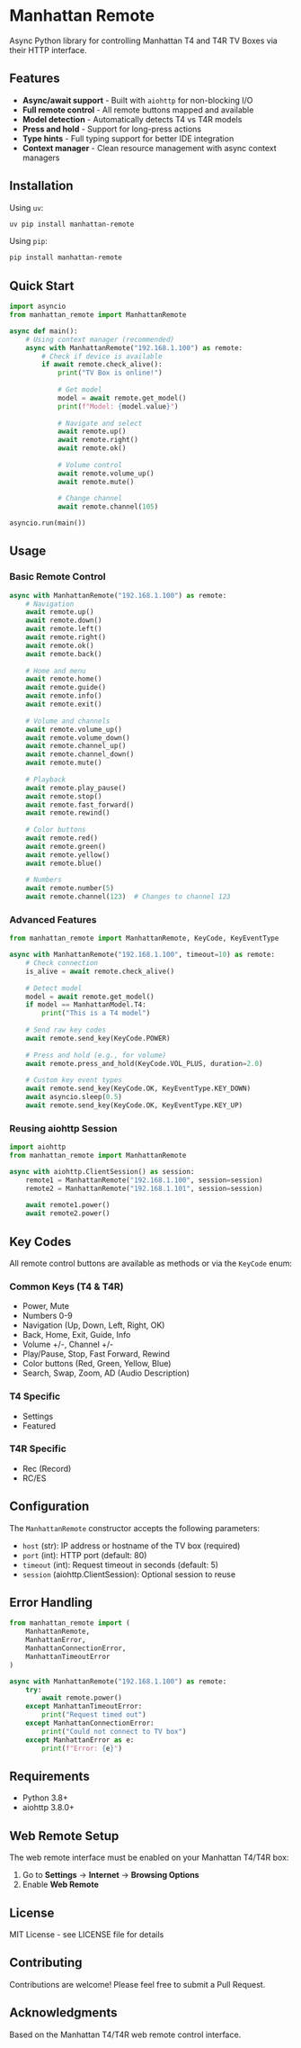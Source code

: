 # Manhattan Remote

Async Python library for controlling Manhattan T4 and T4R TV Boxes via their HTTP interface.

## Features

- **Async/await support** - Built with `aiohttp` for non-blocking I/O
- **Full remote control** - All remote buttons mapped and available
- **Model detection** - Automatically detects T4 vs T4R models
- **Press and hold** - Support for long-press actions
- **Type hints** - Full typing support for better IDE integration
- **Context manager** - Clean resource management with async context managers

## Installation

Using `uv`:

```bash
uv pip install manhattan-remote
```

Using `pip`:

```bash
pip install manhattan-remote
```

## Quick Start

```python
import asyncio
from manhattan_remote import ManhattanRemote

async def main():
    # Using context manager (recommended)
    async with ManhattanRemote("192.168.1.100") as remote:
        # Check if device is available
        if await remote.check_alive():
            print("TV Box is online!")
            
            # Get model
            model = await remote.get_model()
            print(f"Model: {model.value}")
            
            # Navigate and select
            await remote.up()
            await remote.right()
            await remote.ok()
            
            # Volume control
            await remote.volume_up()
            await remote.mute()
            
            # Change channel
            await remote.channel(105)

asyncio.run(main())
```

## Usage

### Basic Remote Control

```python
async with ManhattanRemote("192.168.1.100") as remote:
    # Navigation
    await remote.up()
    await remote.down()
    await remote.left()
    await remote.right()
    await remote.ok()
    await remote.back()
    
    # Home and menu
    await remote.home()
    await remote.guide()
    await remote.info()
    await remote.exit()
    
    # Volume and channels
    await remote.volume_up()
    await remote.volume_down()
    await remote.channel_up()
    await remote.channel_down()
    await remote.mute()
    
    # Playback
    await remote.play_pause()
    await remote.stop()
    await remote.fast_forward()
    await remote.rewind()
    
    # Color buttons
    await remote.red()
    await remote.green()
    await remote.yellow()
    await remote.blue()
    
    # Numbers
    await remote.number(5)
    await remote.channel(123)  # Changes to channel 123
```

### Advanced Features

```python
from manhattan_remote import ManhattanRemote, KeyCode, KeyEventType

async with ManhattanRemote("192.168.1.100", timeout=10) as remote:
    # Check connection
    is_alive = await remote.check_alive()
    
    # Detect model
    model = await remote.get_model()
    if model == ManhattanModel.T4:
        print("This is a T4 model")
    
    # Send raw key codes
    await remote.send_key(KeyCode.POWER)
    
    # Press and hold (e.g., for volume)
    await remote.press_and_hold(KeyCode.VOL_PLUS, duration=2.0)
    
    # Custom key event types
    await remote.send_key(KeyCode.OK, KeyEventType.KEY_DOWN)
    await asyncio.sleep(0.5)
    await remote.send_key(KeyCode.OK, KeyEventType.KEY_UP)
```

### Reusing aiohttp Session

```python
import aiohttp
from manhattan_remote import ManhattanRemote

async with aiohttp.ClientSession() as session:
    remote1 = ManhattanRemote("192.168.1.100", session=session)
    remote2 = ManhattanRemote("192.168.1.101", session=session)
    
    await remote1.power()
    await remote2.power()
```

## Key Codes

All remote control buttons are available as methods or via the `KeyCode` enum:

### Common Keys (T4 & T4R)
- Power, Mute
- Numbers 0-9
- Navigation (Up, Down, Left, Right, OK)
- Back, Home, Exit, Guide, Info
- Volume +/-, Channel +/-
- Play/Pause, Stop, Fast Forward, Rewind
- Color buttons (Red, Green, Yellow, Blue)
- Search, Swap, Zoom, AD (Audio Description)

### T4 Specific
- Settings
- Featured

### T4R Specific
- Rec (Record)
- RC/ES

## Configuration

The `ManhattanRemote` constructor accepts the following parameters:

- `host` (str): IP address or hostname of the TV box (required)
- `port` (int): HTTP port (default: 80)
- `timeout` (int): Request timeout in seconds (default: 5)
- `session` (aiohttp.ClientSession): Optional session to reuse

## Error Handling

```python
from manhattan_remote import (
    ManhattanRemote,
    ManhattanError,
    ManhattanConnectionError,
    ManhattanTimeoutError
)

async with ManhattanRemote("192.168.1.100") as remote:
    try:
        await remote.power()
    except ManhattanTimeoutError:
        print("Request timed out")
    except ManhattanConnectionError:
        print("Could not connect to TV box")
    except ManhattanError as e:
        print(f"Error: {e}")
```

## Requirements

- Python 3.8+
- aiohttp 3.8.0+

## Web Remote Setup

The web remote interface must be enabled on your Manhattan T4/T4R box:

1. Go to **Settings** → **Internet** → **Browsing Options**
2. Enable **Web Remote**

## License

MIT License - see LICENSE file for details

## Contributing

Contributions are welcome! Please feel free to submit a Pull Request.

## Acknowledgments

Based on the Manhattan T4/T4R web remote control interface.